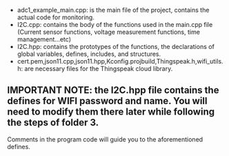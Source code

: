 - adc1_example_main.cpp: is the main file of the project, contains the actual code for monitoring.
- I2C.cpp: contains the body of the functions used in the main.cpp file (Current sensor functions, voltage measurement functions, time management...etc)
- I2C.hpp: contains the prototypes of the functions, the declarations of global variables, defines, includes, and structures. 
- cert.pem,json11.cpp,json11.hpp,Kconfig.projbuild,Thingspeak.h,wifi_utils.h: are necessary files for the Thingspeak cloud library.

## IMPORTANT NOTE: the I2C.hpp file contains the defines for WIFI password and name. You will need to modify them there later while following the steps of folder 3. 
Comments in the program code will guide you to the aforementioned defines.
